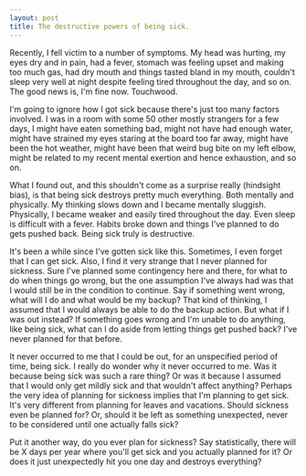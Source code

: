 ```yaml
---
layout: post
title: The destructive powers of being sick.
---
```


Recently, I fell victim to a number of symptoms. My head was hurting, my eyes dry and in pain, had a fever, stomach was feeling upset and making too much gas, had dry mouth and things tasted bland in my mouth, couldn't sleep very well at night despite feeling tired throughout the day, and so on. The good news is, I'm fine now. Touchwood. 

I'm going to ignore how I got sick because there's just too many factors involved. I was in a room with some 50 other mostly strangers for a few days, I might have eaten something bad, might not have had enough water, might have strained my eyes staring at the board too far away, might have been the hot weather, might have been that weird bug bite on my left elbow, might be related to my recent mental exertion and hence exhaustion, and so on.

What I found out, and this shouldn't come as a surprise really (hindsight bias), is that being sick destroys pretty much everything. Both mentally and physically. My thinking slows down and I became mentally sluggish. Physically, I became weaker and easily tired throughout the day. Even sleep is difficult with a fever. Habits broke down and things I've planned to do gets pushed back. Being sick truly is destructive. 

It's been a while since I've gotten sick like this. Sometimes, I even forget that I can get sick. Also, I find it very strange that I never planned for sickness. Sure I've planned some contingency here and there, for what to do when things go wrong, but the one assumption I've always had was that I would still be in the condition to continue. Say if something went wrong, what will I do and what would be my backup? That kind of thinking, I assumed that I would always be able to do the backup action. But what if I was out instead? If something goes wrong and I'm unable to do anything, like being sick, what can I do aside from letting things get pushed back? I've never planned for that before.

It never occurred to me that I could be out, for an unspecified period of time, being sick. I really do wonder why it never occurred to me. Was it because being sick was such a rare thing? Or was it because I assumed that I would only get mildly sick and that wouldn't affect anything? Perhaps the very idea of planning for sickness implies that I'm planning to get sick. It's very different from planning for leaves and vacations. Should sickness even be planned for? Or, should it be left as something unexpected, never to be considered until one actually falls sick?

Put it another way, do you ever plan for sickness? Say statistically, there will be X days per year where you'll get sick and you actually planned for it? Or does it just unexpectedly hit you one day and destroys everything? 